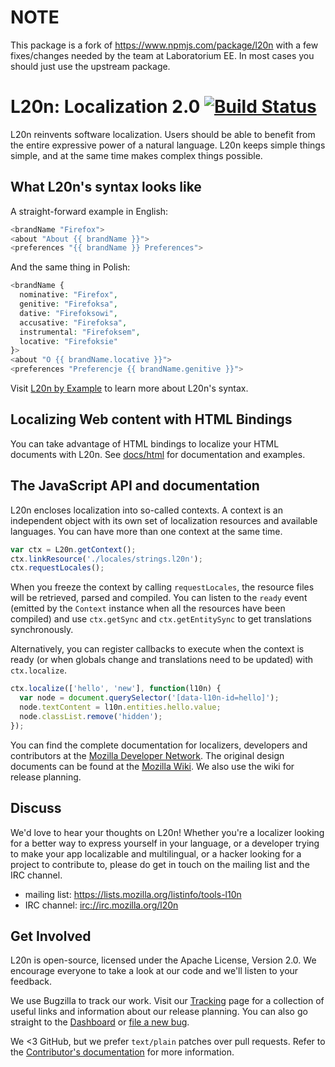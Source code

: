 NOTE
====

This package is a fork of https://www.npmjs.com/package/l20n with a few fixes/changes
needed by the team at Laboratorium EE. In most cases you should just use the upstream
package.

L20n: Localization 2.0 [![Build Status][travisimage]][travislink]
=================================================================

[travisimage]: https://travis-ci.org/l20n/l20n.js.png?branch=master
[travislink]: https://travis-ci.org/l20n/l20n.js

L20n reinvents software localization. Users should be able to benefit from the 
entire expressive power of a natural language.  L20n keeps simple things 
simple, and at the same time makes complex things possible.


What L20n's syntax looks like
-----------------------------

A straight-forward example in English:

```php
<brandName "Firefox">
<about "About {{ brandName }}">
<preferences "{{ brandName }} Preferences">
```

And the same thing in Polish:

```php
<brandName {
  nominative: "Firefox",
  genitive: "Firefoksa",
  dative: "Firefoksowi",
  accusative: "Firefoksa",
  instrumental: "Firefoksem",
  locative: "Firefoksie"
}>
<about "O {{ brandName.locative }}">
<preferences "Preferencje {{ brandName.genitive }}">
```

Visit [L20n by Example](http://l20n.org/learn) to learn more about L20n's 
syntax.


Localizing Web content with HTML Bindings
------------------------------------------

You can take advantage of HTML bindings to localize your HTML documents with 
L20n.  See [docs/html][] for documentation and examples.

[docs/html]: https://github.com/l20n/l20n.js/blob/master/docs/html.md


The JavaScript API and documentation
------------------------------------

L20n encloses localization into so-called contexts.  A context is an 
independent object with its own set of localization resources and available 
languages.  You can have more than one context at the same time.

```javascript
var ctx = L20n.getContext();
ctx.linkResource('./locales/strings.l20n');
ctx.requestLocales();
```

When you freeze the context by calling `requestLocales`, the resource files 
will be retrieved, parsed and compiled.  You can listen to the `ready` event 
(emitted by the `Context` instance when all the resources have been compiled) 
and use `ctx.getSync` and `ctx.getEntitySync` to get translations 
synchronously.

Alternatively, you can register callbacks to execute when the context is ready 
(or when globals change and translations need to be updated) with 
`ctx.localize`.

```javascript
ctx.localize(['hello', 'new'], function(l10n) {
  var node = document.querySelector('[data-l10n-id=hello]');
  node.textContent = l10n.entities.hello.value;
  node.classList.remove('hidden');
});
```

You can find the complete documentation for localizers, developers and 
contributors at the [Mozilla Developer Network][].  The original design 
documents can be found at the [Mozilla Wiki][].  We also use the wiki for 
release planning.

[Mozilla Developer Network]: https://developer.mozilla.org/en-US/docs/L20n
[Mozilla Wiki]: https://wiki.mozilla.org/L20n


Discuss
-------
We'd love to hear your thoughts on L20n!  Whether you're a localizer looking 
for a better way to express yourself in your language, or a developer trying to 
make your app localizable and multilingual, or a hacker looking for a project 
to contribute to, please do get in touch on the mailing list and the IRC 
channel.

 - mailing list: https://lists.mozilla.org/listinfo/tools-l10n
 - IRC channel: [irc://irc.mozilla.org/l20n](irc://irc.mozilla.org/l20n)


Get Involved
------------
L20n is open-source, licensed under the Apache License, Version 2.0.  We 
encourage everyone to take a look at our code and we'll listen to your 
feedback.

We use Bugzilla to track our work. Visit our [Tracking] page for a collection 
of useful links and information about our release planning.  You can also go 
straight to the [Dashboard][] or [file a new bug][].

We <3 GitHub, but we prefer `text/plain` patches over pull requests.  Refer to 
the [Contributor's documentation][]  for more information.

[Tracking]: https://wiki.mozilla.org/L20n/Tracking 
[Dashboard]: https://bugzilla.mozilla.org/page.cgi?id=productdashboard.html&product=L20n&bug_status=open&tab=summary
[file a new bug]: https://bugzilla.mozilla.org/enter_bug.cgi?product=L20n
[Contributor's documentation]: https://developer.mozilla.org/en-US/docs/L20n/Contribute
